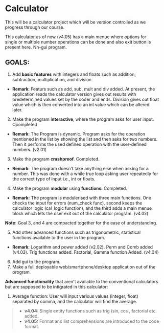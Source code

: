 
# Calculator

This will be a calculator project which will be version controlled as we progress through our course.

This calculator as of now (v4.05) has a main menue where options for single or multiple number operations can be done and also exit button is present here. Nn-gui program.

## GOALS:

1. Add **basic features** with integers and floats such as addition, subtraction, multiplication, and division.

- **Remark**: Featurs such as add, sub, mult and div added. At present, the application reads the calculator version gives out results with predetermined values set by the coder and ends. Division gives out float value which is then converted into an int value which can be altered later.

2. Make the program **interactive**, where the program asks for user input. Cpompleted

- **Remark**: The Program is dynamic. Program asks for the operation mentioned in the list by showing the list and then asks for two numbers. Then it performs the used defined operation with the user-defined numbers. (v2.01)

3. Make the program **crashproof**. Completed.

- **Remark**: The program doesn't take anything else when asking for a number. This was done with a while true loop asking user repeatedly for the correct type of input i.e., int or floats.

4. Make the program **modular** using **functions**. Completed.

- **Remark:** The program is modulerised with three main functions. One checks the input for errors (num_check func), second keeps the calculator logic (cal_logic function), and the third adds a main menue block which lets the user exit out of the calculator program. (v4.02)

**Note:** Goal 3, and 4 are compacted together for the ease of understanding.

5. Add other advanced functions such as trigonometric, statistical functions available to the user in the program.

- **Remark**: Logarithm and power added (v2.02). Perm and Comb added (v4.03). Trig functions added. Factorial, Gamma function Added. (v4.04)

6. Add gui to the program.
7. Make a full deployable web/smartphone/desktop application out of the
program.

**Advanced functionality** that aren't available to the conventional calculators
but are supposed to be intigrated in this calculator:
1. Average function: User will input various values (integer, float) separated by comma, and the calculator will find the average.

> - **v4.04:** Single entity functions such as trig (sin, cos , factorial etc. added.
> - **v4.05:** Format and list comprehensions are introduced to the code format.